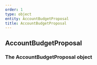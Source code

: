 ```yaml
---
order: 1
type: object
entity: AccountBudgetProposal
title: AccountBudgetProposal
---
```


## AccountBudgetProposal

### The AccountBudgetProposal object
